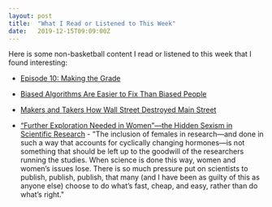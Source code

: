 ```yaml
---
layout: post
title:  "What I Read or Listened to This Week"
date:   2019-12-15T09:09:00Z
---
```

Here is some non-basketball content I read or listened to this week that I found interesting:


* [Episode 10: Making the Grade](https://www.happinesslab.fm/episodes/making-the-grade)

* [Biased Algorithms Are Easier to Fix Than Biased People](https://www.nytimes.com/2019/12/06/business/algorithm-bias-fix.html)

* [Makers and Takers How Wall Street Destroyed Main Street](https://www.penguinrandomhouse.com/books/247738/makers-and-takers-by-rana-foroohar/)

* [“Further Exploration Needed in Women”—the Hidden Sexism in Scientific Research](https://behavioralscientist.org/the-results-need-to-be-further-explored-in-women-the-hidden-sexism-in-scientific-research/) - "The inclusion of females in research—and done in such a way that accounts for cyclically changing hormones—is not something that should be left up to the goodwill of the researchers running the studies.  When science is done this way, women and women’s issues lose. There is so much pressure put on scientists to publish, publish, publish, that many (and I have been as guilty of this as anyone else) choose to do what’s fast, cheap, and easy, rather than do what’s right."
